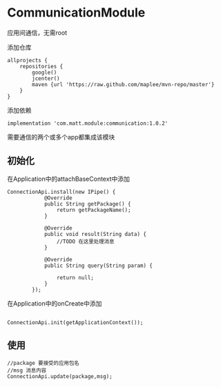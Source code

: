 # CommunicationModule
应用间通信，无需root

添加仓库

```
allprojects {
    repositories {
        google()
        jcenter()
        maven {url 'https://raw.github.com/maplee/mvn-repo/master'}
    }
}

```

添加依赖

```
implementation 'com.matt.module:communication:1.0.2'

```


需要通信的两个或多个app都集成该模块

## 初始化
在Application中的attachBaseContext中添加

```
ConnectionApi.install(new IPipe() {
            @Override
            public String getPackage() {
                return getPackageName();
            }

            @Override
            public void result(String data) {
                //TODO 在这里处理消息
            }

            @Override
            public String query(String param) {
              
                return null;
            }
        });

```

在Application中的onCreate中添加

```

ConnectionApi.init(getApplicationContext());

```

## 使用
```
//package 要接受的应用包名
//msg 消息内容
ConnectionApi.update(package,msg);
```
